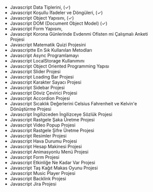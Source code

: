 - Javascript Data Tiplerini, (✓)
- Javascript Koşullu İfadeler ve Döngüleri,  (✓)
- Javascript Object Yapısını,  (✓)
- Javascript DOM (Document Object Model) (✓)
- Javascript Form Yapısını,
- Javascript Korona Günlerinde Evdenmi Ofisten mi Çalışmalı Anketi Projesi
- Javascript Matematik Quizi Projesini
- Javascriptte En Sık Kullanılan Metodları
- Javascript Async Programlamayı
- Javascript LocalStorage Kullanımını
- Javascript Object Oriented Programming Yapısı
- Javascript Slider Projesi
- Javascript Loading Bar Projesi
- Javascript Karakter Sayacı Projesi
- Javascript Sidebar Projesi
- Javascript Döviz Çevirici Projesi
- Javascript Accordion Projesi
- Javascript Sıcaklık Değerlerini Celsius Fahrenheit ve Kelvin'e Dönüştürme Projesi
- Javascript İngilizceden İngilizceye Sözlük Projesi
- Javascript Rastgele Şaka Üretme Projesi
- Javascript Video Popup Projesi
- Javascript Rastgele Şifre Üretme Projesi
- Javascript Resimler Projesi
- Javascript Hava Durumu Projesi
- Javascript Hesap Makinesi Projesi
- Javascript Animasyonlu Menü Projesi
- Javascript Form Projesi 
- Javascript Etkinliğe Ne Kadar Var Projesi
- Javascript Taş Kağıt Makas Oyunu Projesi
- Javascript Music Player Projesi
- Javascript Backlink Projesi
- Javascript Jira Projesi
